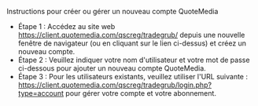 Instructions pour créer ou gérer un nouveau compte QuoteMedia
- Étape 1 : Accédez au site web https://client.quotemedia.com/qscreg/tradegrub/ depuis une nouvelle fenêtre de navigateur (ou en cliquant sur le lien ci-dessus) et créez un nouveau compte.
- Étape 2 : Veuillez indiquer votre nom d'utilisateur et votre mot de passe ci-dessous pour ajouter un nouveau compte QuoteMedia.
- Étape 3 : Pour les utilisateurs existants, veuillez utiliser l'URL suivante : https://client.quotemedia.com/qscreg/tradegrub/login.php?type=account pour gérer votre compte et votre abonnement.
